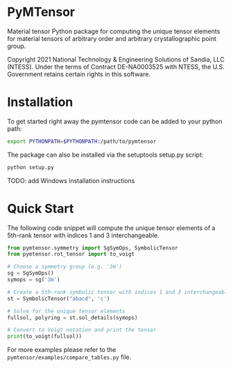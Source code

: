 
# PyMTensor

Material tensor Python package for computing the unique tensor elements for material tensors of arbitrary order and arbitrary crystallographic point group.

Copyright 2021 National Technology & Engineering Solutions of Sandia, LLC (NTESS). Under the terms of Contract DE-NA0003525 with NTESS, the U.S. Government retains certain rights in this software.


# Installation
To get started right away the pymtensor code can be added to your python path:

```bash
export PYTHONPATH=$PYTHONPATH:/path/to/pymtensor
```

The package can also be installed via the setuptools setup.py script:

```bash
python setup.py
```

TODO: add Windows installation instructions

# Quick Start
The following code snippet will compute the unique tensor elements of a 5th-rank tensor with indices 1 and 3 interchangeable.

```python
from pymtensor.symmetry import SgSymOps, SymbolicTensor
from pymtensor.rot_tensor import to_voigt

# Choose a symmetry group (e.g. '3m')
sg = SgSymOps()
symops = sg('3m')

# Create a 5th-rank symbolic tensor with indices 1 and 3 interchangeable
st = SymbolicTensor("abacd", 'c')

# Solve for the unique tensor elements 
fullsol, polyring = st.sol_details(symops)

# Convert to Voigt notation and print the tensor
print(to_voigt(fullsol))
```

For more examples please refer to the `pymtensor/examples/compare_tables.py` file.
